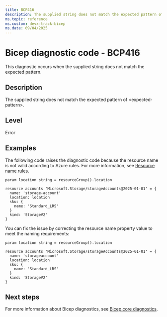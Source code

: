 ```yaml
---
title: BCP416
description: The supplied string does not match the expected pattern of <expected-pattern>.
ms.topic: reference
ms.custom: devx-track-bicep
ms.date: 09/04/2025
---
```


# Bicep diagnostic code - BCP416

This diagnostic occurs when the supplied string does not match the expected pattern.

## Description

The supplied string does not match the expected pattern of \<expected-pattern>.

## Level

Error

## Examples

The following code raises the diagnostic code because the resource name is not valid according to Azure rules. For more information, see [Resource name rules](../../management/resource-name-rules.md#microsoftstorage).

```bicep
param location string = resourceGroup().location

resource accounts 'Microsoft.Storage/storageAccounts@2025-01-01' = {
  name: 'storage-account'
  location: location
  sku: {
    name: 'Standard_LRS'
  }
  kind: 'StorageV2'
}
```

You can fix the issue by correcting the resource name property value to meet the naming requirements:

```bicep
param location string = resourceGroup().location

resource accounts 'Microsoft.Storage/storageAccounts@2025-01-01' = {
  name: 'storageaccount'
  location: location
  sku: {
    name: 'Standard_LRS'
  }
  kind: 'StorageV2'
}
```

## Next steps

For more information about Bicep diagnostics, see [Bicep core diagnostics](../bicep-core-diagnostics.md).
